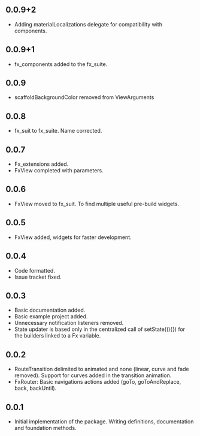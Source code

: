 ## 0.0.9+2
* Adding materialLocalizations delegate for compatibility with components.

## 0.0.9+1
* fx_components added to the fx_suite.

## 0.0.9
* scaffoldBackgroundColor removed from ViewArguments

## 0.0.8
* fx_suit to fx_suite. Name corrected.

## 0.0.7
* Fx_extensions added.
* FxView completed with parameters.

## 0.0.6
* FxView moved to fx_suit. To find multiple useful pre-build widgets.

## 0.0.5
* FxView added, widgets for faster development.

## 0.0.4
* Code formatted.
* Issue tracket fixed.

## 0.0.3
* Basic documentation added.
* Basic example project added.
* Unnecessary notification listeners removed.
* State updater is based only in the centralized call of setState((){}) for the builders linked to a Fx variable.

## 0.0.2
* RouteTransition delimited to animated and none (linear, curve and fade removed). Support for curves added in the transition animation.
* FxRouter: Basic navigations actions added (goTo, goToAndReplace, back, backUntil).

## 0.0.1
* Initial implementation of the package. Writing definitions, documentation and foundation methods.
